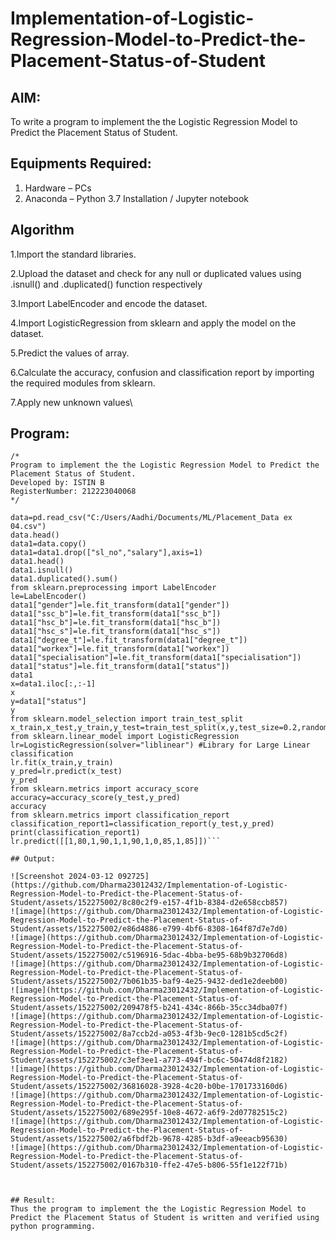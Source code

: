 # Implementation-of-Logistic-Regression-Model-to-Predict-the-Placement-Status-of-Student

## AIM:
To write a program to implement the the Logistic Regression Model to Predict the Placement Status of Student.

## Equipments Required:
1. Hardware – PCs
2. Anaconda – Python 3.7 Installation / Jupyter notebook

## Algorithm
1.Import the standard libraries.

2.Upload the dataset and check for any null or duplicated values using .isnull() and .duplicated() function respectively

3.Import LabelEncoder and encode the dataset.

4.Import LogisticRegression from sklearn and apply the model on the dataset.

5.Predict the values of array.

6.Calculate the accuracy, confusion and classification report by importing the required modules from sklearn.

7.Apply new unknown values\
## Program:
```
/*
Program to implement the the Logistic Regression Model to Predict the Placement Status of Student.
Developed by: ISTIN B
RegisterNumber: 212223040068 
*/
```


```import pandas as pd
data=pd.read_csv("C:/Users/Aadhi/Documents/ML/Placement_Data ex 04.csv")
data.head()
data1=data.copy()
data1=data1.drop(["sl_no","salary"],axis=1)
data1.head()
data1.isnull()
data1.duplicated().sum()
from sklearn.preprocessing import LabelEncoder
le=LabelEncoder()
data1["gender"]=le.fit_transform(data1["gender"])
data1["ssc_b"]=le.fit_transform(data1["ssc_b"])
data1["hsc_b"]=le.fit_transform(data1["hsc_b"])
data1["hsc_s"]=le.fit_transform(data1["hsc_s"])
data1["degree_t"]=le.fit_transform(data1["degree_t"])
data1["workex"]=le.fit_transform(data1["workex"])
data1["specialisation"]=le.fit_transform(data1["specialisation"])
data1["status"]=le.fit_transform(data1["status"])
data1
x=data1.iloc[:,:-1]
x
y=data1["status"]
y
from sklearn.model_selection import train_test_split
x_train,x_test,y_train,y_test=train_test_split(x,y,test_size=0.2,random_state=0)
from sklearn.linear_model import LogisticRegression
lr=LogisticRegression(solver="liblinear") #Library for Large Linear classification
lr.fit(x_train,y_train)
y_pred=lr.predict(x_test)
y_pred
from sklearn.metrics import accuracy_score
accuracy=accuracy_score(y_test,y_pred)
accuracy
from sklearn.metrics import classification_report
classification_report1=classification_report(y_test,y_pred)
print(classification_report1)
lr.predict([[1,80,1,90,1,1,90,1,0,85,1,85]])```

## Output:

![Screenshot 2024-03-12 092725](https://github.com/Dharma23012432/Implementation-of-Logistic-Regression-Model-to-Predict-the-Placement-Status-of-Student/assets/152275002/8c80c2f9-e157-4f1b-8384-d2e658ccb857)
![image](https://github.com/Dharma23012432/Implementation-of-Logistic-Regression-Model-to-Predict-the-Placement-Status-of-Student/assets/152275002/e86d4886-e799-4bf6-8308-164f87d7e7d0)
![image](https://github.com/Dharma23012432/Implementation-of-Logistic-Regression-Model-to-Predict-the-Placement-Status-of-Student/assets/152275002/c5196916-5dac-4bba-be95-68b9b32706d8)
![image](https://github.com/Dharma23012432/Implementation-of-Logistic-Regression-Model-to-Predict-the-Placement-Status-of-Student/assets/152275002/7b061b35-baf9-4e25-9432-ded1e2deeb00)
![image](https://github.com/Dharma23012432/Implementation-of-Logistic-Regression-Model-to-Predict-the-Placement-Status-of-Student/assets/152275002/209478f5-b241-434c-866b-35cc34dba07f)
![image](https://github.com/Dharma23012432/Implementation-of-Logistic-Regression-Model-to-Predict-the-Placement-Status-of-Student/assets/152275002/8a7ccb2d-a053-4f3b-9ec0-1281b5cd5c2f)
![image](https://github.com/Dharma23012432/Implementation-of-Logistic-Regression-Model-to-Predict-the-Placement-Status-of-Student/assets/152275002/c3ef3ee1-a773-494f-bc6c-50474d8f2182)
![image](https://github.com/Dharma23012432/Implementation-of-Logistic-Regression-Model-to-Predict-the-Placement-Status-of-Student/assets/152275002/36816028-3928-4c20-b0be-1701733160d6)
![image](https://github.com/Dharma23012432/Implementation-of-Logistic-Regression-Model-to-Predict-the-Placement-Status-of-Student/assets/152275002/689e295f-10e8-4672-a6f9-2d07782515c2)
![image](https://github.com/Dharma23012432/Implementation-of-Logistic-Regression-Model-to-Predict-the-Placement-Status-of-Student/assets/152275002/a6fbdf2b-9678-4285-b3df-a9eeacb95630)
![image](https://github.com/Dharma23012432/Implementation-of-Logistic-Regression-Model-to-Predict-the-Placement-Status-of-Student/assets/152275002/0167b310-ffe2-47e5-b806-55f1e122f71b)



## Result:
Thus the program to implement the the Logistic Regression Model to Predict the Placement Status of Student is written and verified using python programming.
